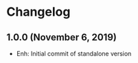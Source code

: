 Changelog
=========

1.0.0 (November 6, 2019)
-------------------------
- Enh: Initial commit of standalone version
